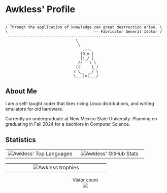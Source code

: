 <!--
SPDX-FileCopyrightText: 2023 Jason Pena <jasonpena@awkless.com>
SPDX-License-Identifier: MIT
-->

# Awkless' Profile

```
 ___________________________________________________________________
/ Through the application of knowledge can great destruction arise. \
\                                      -- Fabricator General Isotor /
 -------------------------------------------------------------------
                               \
                                \
                                  .--.
                                 |O_⚙ |
                                 |:_/ |
                                //   \ \
                               (|     | )
                              /'\_   _/`\
                              \___)=(___/
```

## About Me

I am a self-taught coder that likes ricing Linux distributions, and writing
emulators for old hardware.

Currently an undergraduate at New Mexico State University. Planning on
graduating in Fall 2024 for a bachlors in Computer Science.

## Statistics

<table border="0" align="center">
  <tr border="0">
  <td width="50%" align="center">
  <img
    src="https://github-readme-stats.vercel.app/api/top-langs/?username=awkless&langs_count=5&theme=tokyonight"
    alt="Awkless' Top Languages"
  />
  </td>

  <td width="50%" align="center">
  <img
    src="https://github-readme-stats.vercel.app/api/?username=awkless&count_private=true&theme=tokyonight&showicons=true"
    alt="Awkless' GitHub Stats"
  />
  </td>
  </tr>
</table>

<table border="0" align="center">
  <tr border="0">
  <td colspan="2" width="50%" align="center">
  <img
    src="https://github-profile-trophy.vercel.app/?username=awkless&theme=onedark"
    alt="Awkless trophies"
  />
  </td>
  </tr>
</table>

<p align="center">
  Vistor count<br>
  <img src="https://profile-counter.glitch.me/awkless/count.svg" />
</p>
